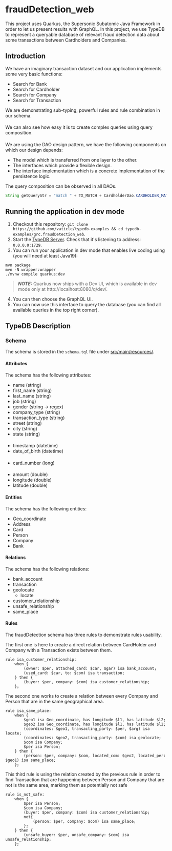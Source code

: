 # fraudDetection_web

This project uses Quarkus, the Supersonic Subatomic Java Framework in order to let us present results with GraphQL.
In this project, we use TypeDB to represent a queryable database of relevant fraud detection data about some transactions between Cardholders and Companies.

## Introduction

We have an imaginary transaction dataset and our application implements some very basic functions:

- Search for Bank
- Search for Cardholder
- Search for Company
- Search for Transaction 

We are demonstrating sub-typing, powerful rules and rule combination in our schema. 
####
We can also see how easy it is to create complex queries using query composition.
####
We are using the DAO design pattern, we have the following components on which our design depends:

- The model which is transferred from one layer to the other.
- The interfaces which provide a flexible design.
- The interface implementation which is a concrete implementation of the persistence logic.

The query composition can be observed in all DAOs.
```java
String getQueryStr = "match " + TX_MATCH + CardholderDao.CARDHOLDER_MATCH + BankDao.BANK_MATCH + MerchantDao.MERCHANT_MATCH;
```

## Running the application in dev mode

1. Checkout this repository: `git clone https://github.com/vaticle/typedb-examples && cd typedb-examples/grc.fraudDetection_web`.
2. Start the [TypeDB Server](http://docs.vaticle.com/docs/running-typedb/install-and-run#start-the-typedb-server). Check that it's listening to address: `0.0.0.0:1729`.
4. You can run your application in dev mode that enables live coding using (you will need at least Java19):
```shell script
mvn package
mvn -N wrapper:wrapper 
./mvnw compile quarkus:dev
```
> **_NOTE:_**  Quarkus now ships with a Dev UI, which is available in dev mode only
> at http://localhost:8080/q/dev/.

4. You can then choose the GraphQL UI.
5. You can now use this interface to query the database (you can find all available queries in the top right corner).

## TypeDB Description

### Schema

The schema is stored in the `schema.tql` file under [src/main/resources/](src/main/resources/schema.tql).

#### Attributes

The schema has the following attributes:

- name (string)
- first_name (string)
- last_name (string) 
- job (string) 
- gender (string -> regex) 
- company_type (string) 
- transaction_type (string) 
- street (string) 
- city (string) 
- state (string) 
####
- timestamp (datetime) 
- date_of_birth (datetime) 
####
- card_number (long)  
####
- amount (double)
- longitude (double)
- latitude (double)

#### Entities

The schema has the following entities:

- Geo_coordinate
- Address
- Card
- Person
- Company
- Bank

#### Relations

The schema has the following relations:

- bank_account
- transaction
- geolocate
  - locate
- customer_relationship
- unsafe_relationship
- same_place

#### Rules

The fraudDetection schema has three rules to demonstrate rules usability.

The first one is here to create a direct relation between CardHolder and Company with a Transaction exists between them.
```
rule isa_customer_relationship:
    when {
        (owner: $per, attached_card: $car, $gar) isa bank_account;
        (used_card: $car, to: $com) isa transaction;
    } then {
        (buyer: $per, company: $com) isa customer_relationship;
    };
```

The second one works to create a relation between every Company and Person that are in the same geographical area.

```
rule isa_same_place:
    when {
        $geo1 isa Geo_coordinate, has longitude $l1, has latitude $l2;
        $geo2 isa Geo_coordinate, has longitude $l1, has latitude $l2;
        (coordinates: $geo1, transacting_party: $per, $arg) isa locate;
        (coordinates: $geo2, transacting_party: $com) isa geolocate;
        $com isa Company;
        $per isa Person;
    } then {
        (person: $per, company: $com, located_com: $geo2, located_per: $geo1) isa same_place;
    };
```


This third rule is using the relation created by the previous rule in order to find Transaction that are happening between
Person and Company that are not is the same area, marking them as potentially not safe
```
rule is_not_safe:
    when {
        $per isa Person;
        $com isa Company;
        (buyer: $per, company: $com) isa customer_relationship;
        not{
            (person: $per, company: $com) isa same_place;
        };
    } then {
        (unsafe_buyer: $per, unsafe_company: $com) isa unsafe_relationship;
    };
```